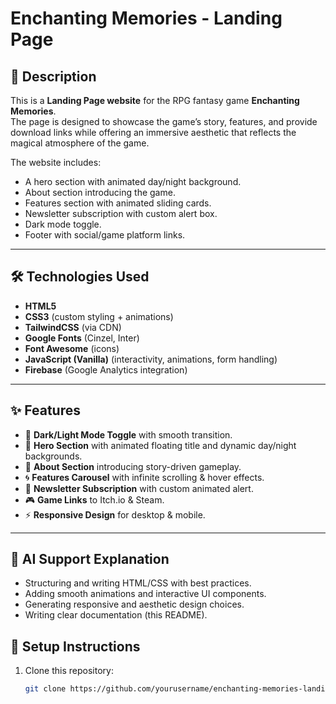# Enchanting Memories - Landing Page

## 📖 Description
This is a **Landing Page website** for the RPG fantasy game **Enchanting Memories**.  
The page is designed to showcase the game’s story, features, and provide download links while offering an immersive aesthetic that reflects the magical atmosphere of the game.  

The website includes:
- A hero section with animated day/night background.
- About section introducing the game.
- Features section with animated sliding cards.
- Newsletter subscription with custom alert box.
- Dark mode toggle.
- Footer with social/game platform links.

---

## 🛠️ Technologies Used
- **HTML5**  
- **CSS3** (custom styling + animations)  
- **TailwindCSS** (via CDN)  
- **Google Fonts** (Cinzel, Inter)  
- **Font Awesome** (icons)  
- **JavaScript (Vanilla)** (interactivity, animations, form handling)  
- **Firebase** (Google Analytics integration)  

---

## ✨ Features
- 🌙 **Dark/Light Mode Toggle** with smooth transition.  
- 🎨 **Hero Section** with animated floating title and dynamic day/night backgrounds.  
- 📜 **About Section** introducing story-driven gameplay.  
- 🌀 **Features Carousel** with infinite scrolling & hover effects.  
- 📧 **Newsletter Subscription** with custom animated alert.  
- 🎮 **Game Links** to Itch.io & Steam.  
- ⚡ **Responsive Design** for desktop & mobile.  

---

## 🤖 AI Support Explanation
- Structuring and writing HTML/CSS with best practices.
- Adding smooth animations and interactive UI components.
- Generating responsive and aesthetic design choices.
- Writing clear documentation (this README).

## 🚀 Setup Instructions
1. Clone this repository:  
   ```bash
   git clone https://github.com/yourusername/enchanting-memories-landing.git
